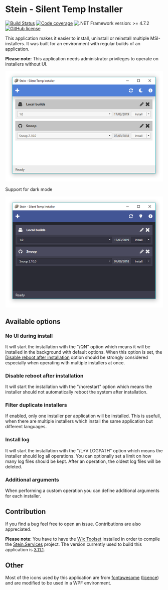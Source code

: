 # Stein - Silent Temp Installer

[![Build Status](https://dev.azure.com/nkristek/Stein/_apis/build/status/nkristek.Stein?branchName=master)](https://dev.azure.com/nkristek/Stein/_build/latest?definitionId=1&branchName=master)
[![Code coverage](https://img.shields.io/azure-devops/coverage/nkristek/Stein/1.svg)](https://dev.azure.com/nkristek/Stein/_build/latest?definitionId=1&branchName=master)
![.NET Framework version: >= 4.7.2](https://img.shields.io/badge/.NET%20Framework-%3E%3D%204.7.2-green.svg)
[![GitHub license](https://img.shields.io/github/license/nkristek/Stein.svg)](https://github.com/nkristek/Stein/blob/master/LICENSE)

This application makes it easier to install, uninstall or reinstall multiple MSI-installers. 
It was built for an environment with regular builds of an application.

**Please note:** This application needs administrator privileges to operate on installers without UI.

![screenshot_light](images/Screenshot.PNG)

Support for dark mode

![screenshot_dark](images/Screenshot_dark.PNG)

## Available options

### No UI during install

It will start the installation with the "/QN" option which means it will be installed in the background with default options.
When this option is set, the [Disable reboot after installation](#disable-reboot-after-installation) option should be strongly considered especially when operating with multiple installers at once.

### Disable reboot after installation

It will start the installation with the "/norestart" option which means the installer should not automatically reboot the system after installation. 

### Filter duplicate installers

If enabled, only one installer per application will be installed. This is usefull, when there are multiple installers which install the same application but different languages.

### Install log

It will start the installation with the "/L*V LOGPATH" option which means the installer should log all operations.
You can optionally set a limit on how many log files should be kept. After an operation, the oldest log files will be deleted.

### Additional arguments

When performing a custom operation you can define additional arguments for each installer. 

## Contribution

If you find a bug feel free to open an issue. Contributions are also appreciated.

**Please note**: 
You have to have the [Wix Toolset](http://wixtoolset.org) installed in order to compile the [Stein.Services](../blob/master/Stein.Services) project. The version currently used to build this application is [3.11.1](http://wixtoolset.org/releases/v3.11.1/stable).

## Other

Most of the icons used by this application are from [fontawesome](https://fontawesome.com) ([licence](https://fontawesome.com/license)) and are modified to be used in a WPF environment.
